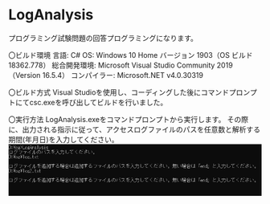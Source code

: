 # LogAnalysis
プログラミング試験問題の回答プログラミングになります。

〇ビルド環境
言語: C# 
OS: Windows 10 Home バージョン 1903（OS ビルド 18362.778） 
総合開発環境: Microsoft Visual Studio Community 2019（Version 16.5.4） 
コンパイラー: Microsoft.NET v4.0.30319 

〇ビルド方式 
Visual Studioを使用し、コーディングした後にコマンドプロンプトにてcsc.exeを呼び出してビルドを行いました。

〇実行方法
LogAnalysis.exeをコマンドプロンプトから実行します。
その際に、出力される指示に従って、アクセスログファイルのパスを任意数と解析する期間(年月日)を入力してください。
![入力サンプル1](sample1.PNG)
